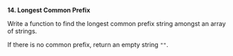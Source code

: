 **14. Longest Common Prefix**

Write a function to find the longest common prefix string amongst an array of strings.

If there is no common prefix, return an empty string `""`.